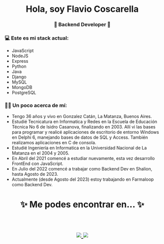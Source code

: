 <h1 align="center"> Hola, soy Flavio Coscarella </h1>
<h3 align="center">🚀 Backend Developer 🚀</h3>


### 💻 Este es mi stack actual:
- JavaScript
- NodeJS
- Express
- Python
- Java
- Django
- MySQL
- MongoDB
- PostgreSQL


### 👨‍🦱 Un poco acerca de mí:
- Tengo 36 años y vivo en Gonzalez Catán, La Matanza, Buenos Aires.
- Estudié Tecnicatura en Informatica y Redes en la Escuela de Educación Técnica No 6 de Isidro Casanova, finalizando en 2003. Allí vi las bases para programar y realicé aplicaciones de escritorio de entorno Windows en Delphi 6, manejando bases de datos de SQL y Access. También realizamos aplicaciones en C de consola.
- Estudié Ingeniería en Informatica en la Universidad Nacional de La Matanza en el 2004 y 2005.
- En Abril del 2021 comencé a estudiar nuevamente, esta vez desarrollo FrontEnd con JavaScript.
- En Julio del 2022 comencé a trabajar como Backend Dev en Shalion, hasta Agosto de 2023.
- Actualmente (desde Agosto del 2023) estoy trabajando en Farmaloop como Backend Dev.


<h1 align="center">
✨ Me podes encontrar en... ✨
  <p align="center"><br/>
   <a href="https://www.linkedin.com/in/flavio-coscarella/">
        <img src="https://img.shields.io/static/v1?label=linkedin&message=flavio-coscarella&color=blue">
   </a>
   <a href="https://www.codewars.com/users/Flaviodc7">
        <img src="https://www.codewars.com/users/Flaviodc7/badges/small">
   </a>
  </p>
  </h1>
